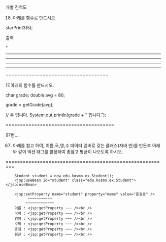 개별 진척도

18. 아래를 함수로 만드시오.

starPrint3(5); 

출력
   
    *   
   ***
  *****
 *******
*********


====================================

17.아래의 함수를 만드시오.                 

char grade;
double avg = 80;

grade = getGrade(avg);

// 우 입니다.
System.out.println(grade + " 입니다.");

======================================

67번....

67. 아래를 참고 하여, 이름,국,영,수 데이터 멤버로 갖는 클래스(자바 빈)를 만든후 
아래와 같이 액션 태그를 활용하여 총점고 평균이 나오도록 하시오.

=========================================================

        Student student = new edu.kosmo.ex.Student();
        <jsp:useBean id="student" class="edu.kosmo.ex.Student"></jsp:useBean>

        <jsp:setProperty name="student" property="name" value="홍길동" />
              ~~~~~~~~~~~
             ~~~~~~~~~~~~~
        이름 : <jsp:getProperty ~~~ /><br />
        국어 : <jsp:getProperty ~~~ /><br />
        영어 : <jsp:getProperty ~~~ /><br />
        수학 : <jsp:getProperty ~~~ /><br />
        총점 : <jsp:getProperty ~~~ /><br />
        평균 : <jsp:getProperty ~~~ /><br />